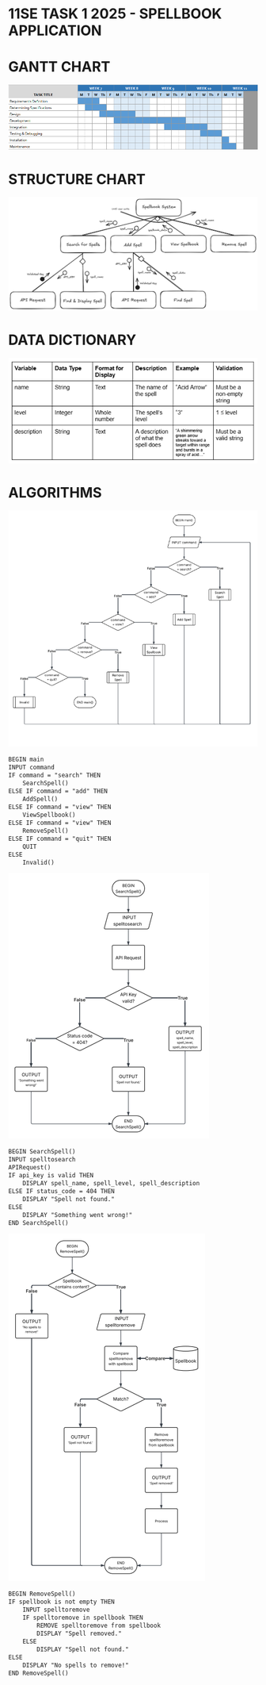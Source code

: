 # **11SE TASK 1 2025 - SPELLBOOK APPLICATION**

# GANTT CHART

![](Capture.PNG)

# STRUCTURE CHART

![](<Preliminary Structure Chart.png>)

# DATA DICTIONARY

![](2025-04-08-14-42-03.png)

# ALGORITHMS

![](2025-04-08-14-46-13.png)

    BEGIN main
    INPUT command
    IF command = "search" THEN
        SearchSpell()
    ELSE IF command = "add" THEN
        AddSpell()
    ELSE IF command = "view" THEN
        ViewSpellbook()
    ELSE IF command = "view" THEN
        RemoveSpell()
    ELSE IF command = "quit" THEN
        QUIT
    ELSE
        Invalid()

![](2025-04-08-14-46-38.png)

    BEGIN SearchSpell()
    INPUT spelltosearch
    APIRequest()
    IF api_key is valid THEN
        DISPLAY spell_name, spell_level, spell_description
    ELSE IF status_code = 404 THEN
        DISPLAY "Spell not found."
    ELSE
        DISPLAY "Something went wrong!"
    END SearchSpell()

![](2025-04-08-14-47-03.png)

    BEGIN RemoveSpell()
    IF spellbook is not empty THEN
        INPUT spelltoremove
        IF spelltoremove in spellbook THEN
            REMOVE spelltoremove from spellbook
            DISPLAY "Spell removed."
        ELSE
            DISPLAY "Spell not found."
    ELSE
        DISPLAY "No spells to remove!"
    END RemoveSpell()